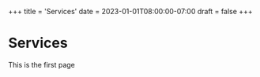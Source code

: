 +++
title = 'Services'
date = 2023-01-01T08:00:00-07:00
draft = false
+++

# Services

This is the first page